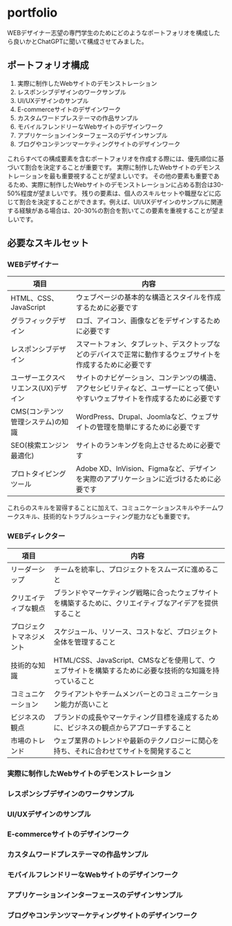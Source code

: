 # portfolio
WEBデザイナー志望の専門学生のためにどのようなポートフォリオを構成したら良いかとChatGPTに聞いて構成させてみました。

## ポートフォリオ構成
1. 実際に制作したWebサイトのデモンストレーション
2. レスポンシブデザインのワークサンプル
3. UI/UXデザインのサンプル
4. E-commerceサイトのデザインワーク
5. カスタムワードプレステーマの作品サンプル
6. モバイルフレンドリーなWebサイトのデザインワーク
7. アプリケーションインターフェースのデザインサンプル
8. ブログやコンテンツマーケティングサイトのデザインワーク

これらすべての構成要素を含むポートフォリオを作成する際には、優先順位に基づいて割合を決定することが重要です。
実際に制作したWebサイトのデモンストレーションを最も重要視することが望ましいです。
その他の要素も重要であるため、実際に制作したWebサイトのデモンストレーションに占める割合は30-50%程度が望ましいです。
残りの要素は、個人のスキルセットや職歴などに応じて割合を決定することができます。例えば、UI/UXデザインのサンプルに関連する経験がある場合は、20-30%の割合を割いてこの要素を重視することが望ましいです。



## 必要なスキルセット

### WEBデザイナー
| 項目  | 内容 |
| ------------- | ------------- |
| HTML、CSS、JavaScript  | ウェブページの基本的な構造とスタイルを作成するために必要です  |
| グラフィックデザイン  | ロゴ、アイコン、画像などをデザインするために必要です  |
| レスポンシブデザイン  | スマートフォン、タブレット、デスクトップなどのデバイスで正常に動作するウェブサイトを作成するために必要です  |
| ユーザーエクスペリエンス(UX)デザイン  | サイトのナビゲーション、コンテンツの構造、アクセシビリティなど、ユーザーにとって使いやすいウェブサイトを作成するために必要です  |
| CMS(コンテンツ管理システム)の知識  | WordPress、Drupal、Joomlaなど、ウェブサイトの管理を簡単にするために必要です  |
| SEO(検索エンジン最適化)  | サイトのランキングを向上させるために必要です  |
| プロトタイピングツール  | Adobe XD、InVision、Figmaなど、デザインを実際のアプリケーションに近づけるために必要です |

これらのスキルを習得することに加えて、コミュニケーションスキルやチームワークスキル、技術的なトラブルシューティング能力なども重要です。


### WEBディレクター
| 項目  | 内容 |
| ------------- | ------------- |
| リーダーシップ  | チームを統率し、プロジェクトをスムーズに進めること  |
| クリエイティブな観点  | ブランドやマーケティング戦略に合ったウェブサイトを構築するために、クリエイティブなアイデアを提供すること  |
| プロジェクトマネジメント  | スケジュール、リソース、コストなど、プロジェクト全体を管理すること  |
| 技術的な知識  | HTML/CSS、JavaScript、CMSなどを使用して、ウェブサイトを構築するために必要な技術的な知識を持っていること  |
| コミュニケーション  | クライアントやチームメンバーとのコミュニケーション能力が高いこと  |
| ビジネスの観点  | ブランドの成長やマーケティング目標を達成するために、ビジネスの観点からアプローチすること  |
| 市場のトレンド  | ウェブ業界のトレンドや最新のテクノロジーに関心を持ち、それに合わせてサイトを開発すること |






### 実際に制作したWebサイトのデモンストレーション


### レスポンシブデザインのワークサンプル


### UI/UXデザインのサンプル


### E-commerceサイトのデザインワーク


### カスタムワードプレステーマの作品サンプル


### モバイルフレンドリーなWebサイトのデザインワーク


### アプリケーションインターフェースのデザインサンプル


### ブログやコンテンツマーケティングサイトのデザインワーク

